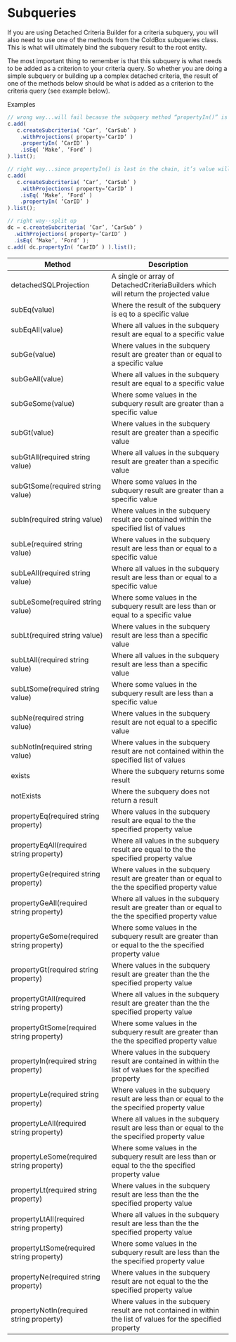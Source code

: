 # Subqueries

If you are using Detached Criteria Builder for a criteria subquery, you will also need to use one of the methods from the ColdBox subqueries class. This is what will ultimately bind the subquery result to the root entity.

The most important thing to remember is that this subquery is what needs to be added as a criterion to your criteria query. So whether you are doing a simple subquery or building up a complex detached criteria, the result of one of the methods below should be what is added as a criterion to the criteria query (see example below).

Examples

```javascript
// wrong way...will fail because the subquery method “propertyIn()” is not what is added
c.add(
   c.createSubcriteria( ‘Car’, ‘CarSub’ )
    .withProjections( property=’CarID’ )
    .propertyIn( ‘CarID’ )
    .isEq( ‘Make’, ‘Ford’ )
).list();

// right way...since propertyIn() is last in the chain, it’s value will be what is ultimately added as a criteria
c.add(
   c.createSubcriteria( ‘Car’, ‘CarSub’ )
    .withProjections( property=’CarID’ )
    .isEq( ‘Make’, ‘Ford’ )
    .propertyIn( ‘CarID’ )
).list();

// right way--split up
dc = c.createSubcriteria( ‘Car’, ‘CarSub’ )
  .withProjections( property=’CarID’ )
  .isEq( ‘Make’, ‘Ford’ );
c.add( dc.propertyIn( ‘CarID’ ) ).list();
```

| Method                                   | Description                                                                                                   |
| ---------------------------------------- | ------------------------------------------------------------------------------------------------------------- |
| detachedSQLProjection                    | A single or array of DetachedCriteriaBuilders which will return the projected value                           |
| subEq(value)                             | Where the result of the subquery is eq to a specific value                                                    |
| subEqAll(value)                          | Where all values in the subquery result are equal to a specific value                                         |
| subGe(value)                             | Where values in the subquery result are greater than or equal to a specific value                             |
| subGeAll(value)                          | Where all values in the subquery result are equal to a specific value                                         |
| subGeSome(value)                         | Where some values in the subquery result are greater than a specific value                                    |
| subGt(value)                             | Where values in the subquery result are greater than a specific value                                         |
| subGtAll(required string value)          | Where all values in the subquery result are greater than a specific value                                     |
| subGtSome(required string value)         | Where some values in the subquery result are greater than a specific value                                    |
| subIn(required string value)             | Where values in the subquery result are contained within the specified list of values                         |
| subLe(required string value)             | Where values in the subquery result are less than or equal to a specific value                                |
| subLeAll(required string value)          | Where all values in the subquery result are less than or equal to a specific value                            |
| subLeSome(required string value)         | Where some values in the subquery result are less than or equal to a specific value                           |
| subLt(required string value)             | Where values in the subquery result are less than a specific value                                            |
| subLtAll(required string value)          | Where all values in the subquery result are less than a specific value                                        |
| subLtSome(required string value)         | Where some values in the subquery result are less than a specific value                                       |
| subNe(required string value)             | Where values in the subquery result are not equal to a specific value                                         |
| subNotIn(required string value)          | Where values in the subquery result are not contained within the specified list of values                     |
| exists                                   | Where the subquery returns some result                                                                        |
| notExists                                | Where the subquery does not return a result                                                                   |
| propertyEq(required string property)     | Where values in the subquery result are equal to the the specified property value                             |
| propertyEqAll(required string property)  | Where all values in the subquery result are equal to the the specified property value                         |
| propertyGe(required string property)     | Where values in the subquery result are greater than or equal to the the specified property value             |
| propertyGeAll(required string property)  | Where all values in the subquery result are greater than or equal to the the specified property value         |
| propertyGeSome(required string property) | Where some values in the subquery result are greater than or equal to the the specified property value        |
| propertyGt(required string property)     | Where values in the subquery result are greater than the the specified property value                         |
| propertyGtAll(required string property)  | Where all values in the subquery result are greater than the the specified property value                     |
| propertyGtSome(required string property) | Where some values in the subquery result are greater than the the specified property value                    |
| propertyIn(required string property)     | Where values in the subquery result are contained in within the list of values for the specified property     |
| propertyLe(required string property)     | Where values in the subquery result are less than or equal to the the specified property value                |
| propertyLeAll(required string property)  | Where all values in the subquery result are less than or equal to the the specified property value            |
| propertyLeSome(required string property) | Where some values in the subquery result are less than or equal to the the specified property value           |
| propertyLt(required string property)     | Where values in the subquery result are less than the the specified property value                            |
| propertyLtAll(required string property)  | Where all values in the subquery result are less than the the specified property value                        |
| propertyLtSome(required string property) | Where some values in the subquery result are less than the the specified property value                       |
| propertyNe(required string property)     | Where values in the subquery result are not equal to the the specified property value                         |
| propertyNotIn(required string property)  | Where values in the subquery result are not contained in within the list of values for the specified property |
